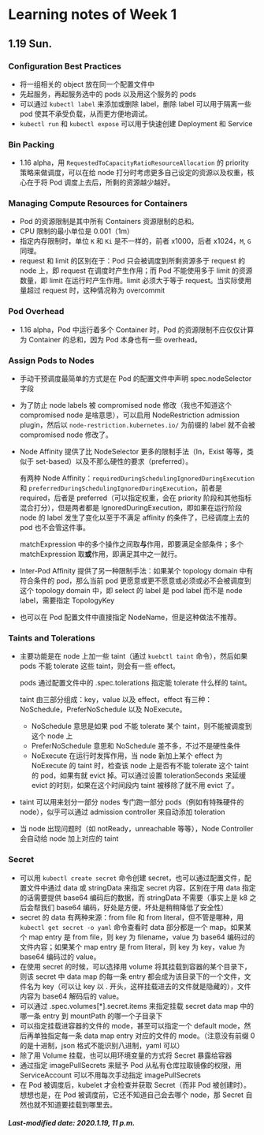# Learning notes of Week 1

## 1.19 Sun.

### Configuration Best Practices

+ 将一组相关的 object 放在同一个配置文件中
+ 先起服务，再起服务选中的 pods 以及用这个服务的 pods
+ 可以通过 `kubectl label` 来添加或删除 label，删除 label 可以用于隔离一些 pod 使其不承受负载，从而更方便地调试。
+ `kubectl run` 和  `kubectl expose` 可以用于快速创建 Deployment 和 Service

### Bin Packing

+ 1.16 alpha，用 `RequestedToCapacityRatioResourceAllocation` 的 priority 策略来做调度，可以在给 node 打分时考虑更多自己设定的资源以及权重，核心在于将 Pod 调度上去后，所剩的资源越少越好。

### Managing Compute Resources for Containers

+ Pod 的资源限制是其中所有 Containers 资源限制的总和。
+ CPU 限制的最小单位是 0.001（1m）
+ 指定内存限制时，单位 `K` 和 `Ki` 是不一样的，前者 x1000，后者 x1024，`M`, `G` 同理。
+ request 和 limit 的区别在于：Pod 只会被调度到所剩资源多于 request 的 node 上，即 request 在调度时产生作用；而 Pod 不能使用多于 limit 的资源数量，即 limit 在运行时产生作用。limit 必须大于等于 request。当实际使用量超过 request 时，这种情况称为 overcommit

### Pod Overhead

+ 1.16 alpha，Pod 中运行着多个 Container 时，Pod 的资源限制不应仅仅计算为 Container 的总和，因为 Pod 本身也有一些 overhead。

### Assign Pods to Nodes

+ 手动干预调度最简单的方式是在 Pod 的配置文件中声明 spec.nodeSelector 字段

+ 为了防止 node labels 被 compromised node 修改（我也不知道这个 compromised node 是啥意思），可以启用 NodeRestriction admission plugin，然后以 `node-restriction.kubernetes.io/` 为前缀的 label 就不会被 compromised node 修改了。

+ Node Affinity 提供了比 NodeSelector 更多的限制手法（In，Exist 等等，类似于 set-based）以及不那么硬性的要求（preferred）。

  有两种 Node Affinity：`requiredDuringSchedulingIgnoredDuringExecution` 和 `preferredDuringSchedulingIgnoredDuringExecution`，前者是 required，后者是 preferred（可以指定权重，会在 priority 阶段和其他指标混合打分），但是两者都是 IgnoredDuringExecution，即如果在运行阶段 node 的 label 发生了变化以至于不满足 affinity 的条件了，已经调度上去的 pod 也不会管这件事。

  matchExpression 中的多个操作之间取**与**作用，即要满足全部条件；多个 matchExpression 取**或**作用，即满足其中之一就行。

+ Inter-Pod Affinity 提供了另一种限制手法：如果某个 topology domain 中有符合条件的 pod，那么当前 pod 更愿意或更不愿意或必须或必不会被调度到这个 topology domain 中，即 select 的 label 是 pod label 而不是 node label，需要指定 TopologyKey

+ 也可以在 Pod 配置文件中直接指定 NodeName，但是这种做法不推荐。

### Taints and Tolerations

+ 主要功能是在 node 上加一些 taint（通过 `kuebctl taint` 命令），然后如果 pods 不能 tolerate 这些 taint，则会有一些 effect。

  pods 通过配置文件中的 .spec.tolerations 指定能 tolerate 什么样的 taint。

  taint 由三部分组成：key，value 以及 effect，effect 有三种：NoSchedule，PreferNoSchedule 以及 NoExecute。

  + NoSchedule 意思是如果 pod 不能 tolerate 某个 taint，则不能被调度到这个 node 上
  + PreferNoSchedule 意思和 NoSchedule 差不多，不过不是硬性条件
  + NoExecute 在运行时发挥作用，当 node 新加上某个 effect 为 NoExecute 的 taint 时，检查该 node 上是否有不能 tolerate 这个 taint 的 pod，如果有就 evict 掉。可以通过设置 tolerationSeconds 来延缓 evict 的时刻，如果在这个时间段内 taint 被移除了就不用 evict 了。

+ taint 可以用来划分一部分 nodes 专门跑一部分 pods（例如有特殊硬件的 node），似乎可以通过 admission controller 来自动添加 toleration

+ 当 node 出现问题时（如 notReady，unreachable 等等），Node Controller 会自动给 node 加上对应的 taint

### Secret

+ 可以用 `kubectl create secret` 命令创建 secret，也可以通过配置文件，配置文件中通过 data 或 stringData 来指定 secret 内容，区别在于用 data 指定的话需要提供 base64 编码后的数据，而 stringData 不需要（事实上是 k8 之后会帮我们 base64 编码，好处是方便，坏处是稍稍降低了安全性）
+ secret 的 data 有两种来源：from file 和 from literal，但不管是哪种，用 `kubectl get secret -o yaml` 命令查看时 data 部分都是一个 map。如果某个 map entry 是 from file，则 key 为 filename，value 为 base64 编码过的文件内容；如果某个 map entry 是 from literal，则 key 为 key，value 为 base64 编码过的 value。
+ 在使用 secret 的时候，可以选择用 volume 将其挂载到容器的某个目录下，则该 secret 中 data map 的每一条 entry 都会成为该目录下的一个文件，文件名为 key（可以让 key 以 . 开头，这样挂载进去的文件就是隐藏的），文件内容为 base64 解码后的 value。
+ 可以通过 .spec.volumes[*].secret.items 来指定挂载 secret data map 中的哪一条 entry 到 mountPath 的哪一个子目录下
+ 可以指定挂载进容器的文件的 mode，甚至可以指定一个 default mode，然后再单独指定每一条 data map entry 对应的文件的 mode。（注意没有前缀 0 的是十进制，json 格式不能识别八进制，yaml 可以）
+ 除了用 Volume 挂载，也可以用环境变量的方式将 Secret 暴露给容器
+ 通过指定 imagePullSecrets 来赋予 Pod 从私有仓库拉取镜像的权限，用 ServiceAccount 可以不用每次手动指定 imagePullSecrets
+ 在 Pod 被调度后，kubelet 才会检查并获取 Secret（而非 Pod 被创建时）。想想也是，在 Pod 被调度前，它还不知道自己会去哪个 node，那 Secret 自然也就不知道要挂载到哪里去。

##### Last-modified date: 2020.1.19, 11 p.m.